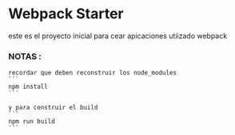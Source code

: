 # Webpack Starter 

este es el proyecto inicial para cear apicaciones utiizado webpack


### NOTAS : 
    recordar que deben reconstruir los node_modules
    ```
    npm install
    ```

    y para construir el build 
    ```
    npm run build
    ```

